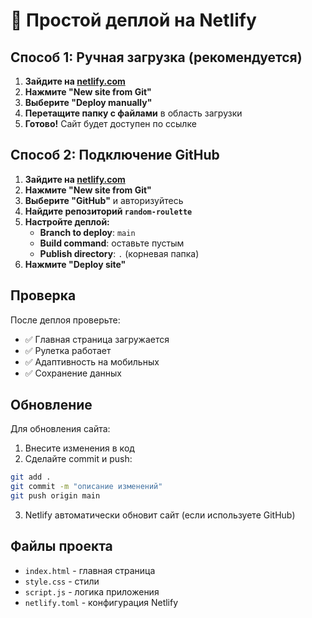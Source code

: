 # 🚀 Простой деплой на Netlify

## Способ 1: Ручная загрузка (рекомендуется)

1. **Зайдите на [netlify.com](https://netlify.com)**
2. **Нажмите "New site from Git"**
3. **Выберите "Deploy manually"**
4. **Перетащите папку с файлами** в область загрузки
5. **Готово!** Сайт будет доступен по ссылке

## Способ 2: Подключение GitHub

1. **Зайдите на [netlify.com](https://netlify.com)**
2. **Нажмите "New site from Git"**
3. **Выберите "GitHub"** и авторизуйтесь
4. **Найдите репозиторий `random-roulette`**
5. **Настройте деплой:**
   - **Branch to deploy**: `main`
   - **Build command**: оставьте пустым
   - **Publish directory**: `.` (корневая папка)
6. **Нажмите "Deploy site"**

## Проверка

После деплоя проверьте:
- ✅ Главная страница загружается
- ✅ Рулетка работает
- ✅ Адаптивность на мобильных
- ✅ Сохранение данных

## Обновление

Для обновления сайта:
1. Внесите изменения в код
2. Сделайте commit и push:
```bash
git add .
git commit -m "описание изменений"
git push origin main
```
3. Netlify автоматически обновит сайт (если используете GitHub)

## Файлы проекта

- `index.html` - главная страница
- `style.css` - стили
- `script.js` - логика приложения
- `netlify.toml` - конфигурация Netlify
